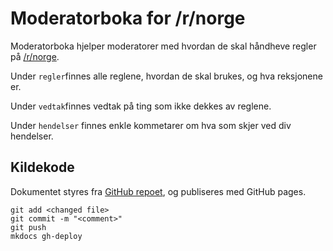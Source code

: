 # Moderatorboka for /r/norge
Moderatorboka hjelper moderatorer med hvordan de skal håndheve regler på [/r/norge](https://old.reddit.com/r/norge).

Under `regler`finnes alle reglene, hvordan de skal brukes, og hva reksjonene er.

Under `vedtak`finnes vedtak på ting som ikke dekkes av reglene.

Under `hendelser` finnes enkle kommetarer om hva som skjer ved div hendelser.

## Kildekode
Dokumentet styres fra [GitHub repoet](https://github.com/MarlinMr/moderatorboka), og publiseres med GitHub pages. 

```shell
git add <changed file>
git commit -m "<comment>"
git push
mkdocs gh-deploy
```

